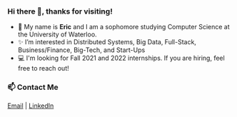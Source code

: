 ### Hi there 👋, thanks for visiting!
- 🤝 My name is **Eric** and I am a sophomore studying Computer Science at the University of Waterloo.
- ✨ I’m interested in Distributed Systems, Big Data, Full-Stack, Business/Finance, Big-Tech, and Start-Ups
- 💻 I'm looking for Fall 2021 and 2022 internships. If you are hiring, feel free to reach out!

### 📫 Contact Me 
[Email](mailto:eric__1234@outlook.com) | [LinkedIn](https://www.linkedin.com/in/ericl816)

<!---
ericl816/ericl816 is a ✨ special ✨ repository because its `README.md` (this file) appears on your GitHub profile.
You can click the Preview link to take a look at your changes.
--->
